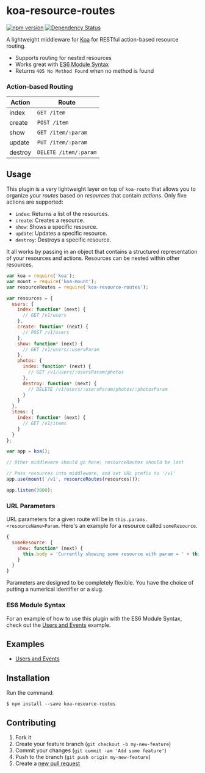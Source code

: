# koa-resource-routes

[![npm version](https://badge.fury.io/js/koa-resource-routes.svg)](http://badge.fury.io/js/koa-resource-routes)
[![Dependency Status](https://david-dm.org/amsardesai/koa-resource-routes.svg)](https://david-dm.org/amsardesai/koa-resource-routes)

A lightweight middleware for [Koa](http://koajs.com/) for RESTful action-based resource routing.

* Supports routing for nested resources
* Works great with [ES6 Module Syntax](http://www.2ality.com/2014/09/es6-modules-final.html)
* Returns `405 No Method Found` when no method is found

### Action-based Routing

| **Action** | **Route**             |
|------------|-----------------------|
| index      | `GET /item`           |
| create     | `POST /item`          |
| show       | `GET /item/:param`    |
| update     | `PUT /item/:param`    |
| destroy    | `DELETE /item/:param` |

## Usage

This plugin is a very lightweight layer on top of `koa-route` that allows you to organize your
*routes* based on *resources* that contain *actions*. Only five actions are supported:

* `index`: Returns a list of the resources.
* `create`: Creates a resource.
* `show`: Shows a specific resource.
* `update`: Updates a specific resource.
* `destroy`: Destroys a specific resource.

It all works by passing in an object that contains a structured representation of your resources
and actions. Resources can be nested within other resources.

```js
var koa = require('koa');
var mount = require('koa-mount');
var resourceRoutes = require('koa-resource-routes');

var resources = {
  users: {
    index: function* (next) {
      // GET /v1/users
    },
    create: function* (next) {
      // POST /v1/users
    },
    show: function* (next) {
      // GET /v1/users/:usersParam
    },
    photos: {
      index: function* (next) {
        // GET /v1/users/:usersParam/photos
      },
      destroy: function* (next) {
        // DELETE /v1/users/:usersParam/photos/:photosParam
      }
    }
  },
  items: {
    index: function* (next) {
      // GET /v1/items
    }
  }
};

var app = koa();

// Other middleware should go here; resourceRoutes should be last

// Pass resources into middleware, and set URL prefix to '/v1'
app.use(mount('/v1', resourceRoutes(resources)));

app.listen(3000);
```

### URL Parameters

URL parameters for a given route will be in `this.params.<resourceName>Param`. Here's an example
for a resource called `someResource`.

```js
{
  someResource: {
    show: function* (next) {
      this.body = 'Currently showing some resource with param = ' + this.params.someResourceParam;
    }
  }
}
```

Parameters are designed to be completely flexible. You have the choice of putting a numerical
identifier or a slug.

### ES6 Module Syntax

For an example of how to use this plugin with the ES6 Module Syntax, check out the
[Users and Events](./examples/users-and-events) example.

## Examples

* [Users and Events](./examples/users-and-events)

## Installation

Run the command:

    $ npm install --save koa-resource-routes

## Contributing

1. Fork it
2. Create your feature branch (`git checkout -b my-new-feature`)
3. Commit your changes (`git commit -am 'Add some feature'`)
4. Push to the branch (`git push origin my-new-feature`)
5. Create a [new pull request](../../pull/new/master)
